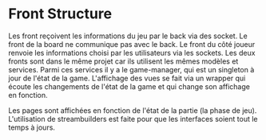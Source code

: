 # Front Structure

Les front reçoivent les informations du jeu par le back via des socket. Le front de la board ne communique pas avec le back.
Le front du côté joueur renvoie les informations choisi par les utilisateurs via les sockets.
Les deux fronts sont dans le même projet car ils utilisent les mêmes modèles et services. Parmi ces services il y a le game-manager, qui est un singleton à jour de l'état de la game. L'affichage des vues se fait via un wrapper qui écoute les changements de l'état de la game et qui change son affichage en fonction.

Les pages sont affichées en fonction de l'état de la partie (la phase de jeu). L'utilisation de streambuilders est faite pour que les interfaces soient tout le temps à jours.